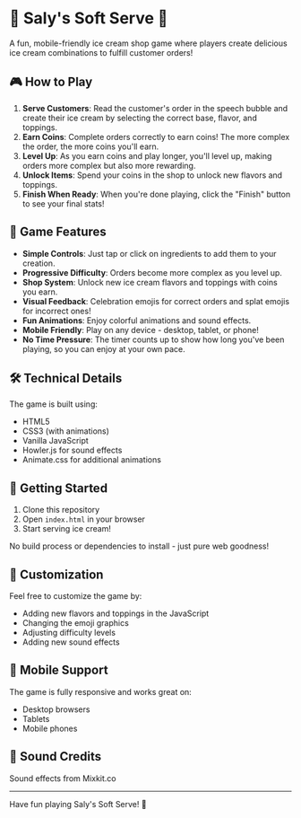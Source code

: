 # 🍦 Saly's Soft Serve 🍦

A fun, mobile-friendly ice cream shop game where players create delicious ice cream combinations to fulfill customer orders!

## 🎮 How to Play

1. **Serve Customers**: Read the customer's order in the speech bubble and create their ice cream by selecting the correct base, flavor, and toppings.
2. **Earn Coins**: Complete orders correctly to earn coins! The more complex the order, the more coins you'll earn.
3. **Level Up**: As you earn coins and play longer, you'll level up, making orders more complex but also more rewarding.
4. **Unlock Items**: Spend your coins in the shop to unlock new flavors and toppings.
5. **Finish When Ready**: When you're done playing, click the "Finish" button to see your final stats!

## 🍨 Game Features

- **Simple Controls**: Just tap or click on ingredients to add them to your creation.
- **Progressive Difficulty**: Orders become more complex as you level up.
- **Shop System**: Unlock new ice cream flavors and toppings with coins you earn.
- **Visual Feedback**: Celebration emojis for correct orders and splat emojis for incorrect ones!
- **Fun Animations**: Enjoy colorful animations and sound effects.
- **Mobile Friendly**: Play on any device - desktop, tablet, or phone!
- **No Time Pressure**: The timer counts up to show how long you've been playing, so you can enjoy at your own pace.

## 🛠️ Technical Details

The game is built using:
- HTML5
- CSS3 (with animations)
- Vanilla JavaScript
- Howler.js for sound effects
- Animate.css for additional animations

## 🚀 Getting Started

1. Clone this repository
2. Open `index.html` in your browser
3. Start serving ice cream!

No build process or dependencies to install - just pure web goodness!

## 🎨 Customization

Feel free to customize the game by:
- Adding new flavors and toppings in the JavaScript
- Changing the emoji graphics
- Adjusting difficulty levels
- Adding new sound effects

## 📱 Mobile Support

The game is fully responsive and works great on:
- Desktop browsers
- Tablets
- Mobile phones

## 🎵 Sound Credits

Sound effects from Mixkit.co

---

Have fun playing Saly's Soft Serve! 🍦 